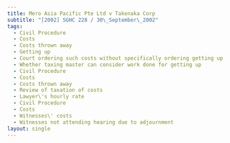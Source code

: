 ```yaml
---
title: Mero Asia Pacific Pte Ltd v Takenaka Corp
subtitle: "[2002] SGHC 228 / 30\_September\_2002"
tags:
  - Civil Procedure
  - Costs
  - Costs thrown away
  - Getting up
  - Court ordering such costs without specifically ordering getting up costs
  - Whether taxing master can consider work done for getting up
  - Civil Procedure
  - Costs
  - Costs thrown away
  - Review of taxation of costs
  - Lawyer\'s hourly rate
  - Civil Procedure
  - Costs
  - Witnesses\' costs
  - Witnesses not attending hearing due to adjournment
layout: single
---
```


